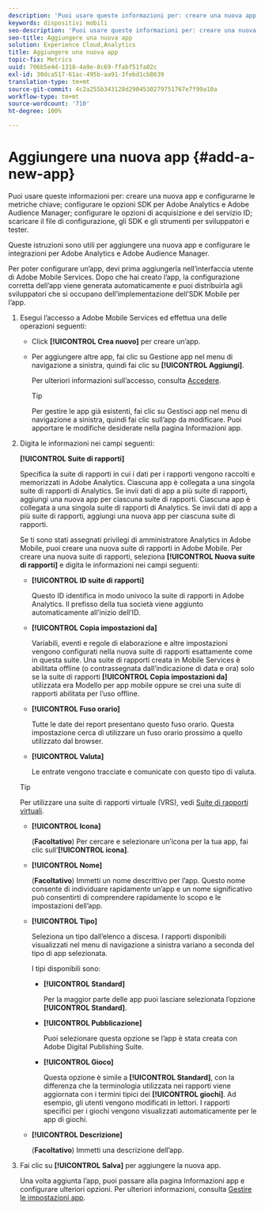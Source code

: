 ```yaml
---
description: 'Puoi usare queste informazioni per: creare una nuova app e configurarne le metriche chiave; configurare le opzioni SDK per Adobe Analytics e Adobe Audience Manager; configurare le opzioni di acquisizione e del servizio ID; scaricare il file di configurazione, gli SDK e gli strumenti per sviluppatori e tester.'
keywords: dispositivi mobili
seo-description: 'Puoi usare queste informazioni per: creare una nuova app e configurarne le metriche chiave; configurare le opzioni SDK per Adobe Analytics e Adobe Audience Manager; configurare le opzioni di acquisizione e del servizio ID; scaricare il file di configurazione, gli SDK e gli strumenti per sviluppatori e tester.'
seo-title: Aggiungere una nuova app
solution: Experience Cloud,Analytics
title: Aggiungere una nuova app
topic-fix: Metrics
uuid: 706b5e4d-1318-4a9e-8c69-ffabf51fa02c
exl-id: 30dca517-61ac-495b-aa91-3febd1cb8639
translation-type: tm+mt
source-git-commit: 4c2a255b343128d2904530279751767e7f99a10a
workflow-type: tm+mt
source-wordcount: '710'
ht-degree: 100%

---
```


# Aggiungere una nuova app {#add-a-new-app}

Puoi usare queste informazioni per: creare una nuova app e configurarne le metriche chiave; configurare le opzioni SDK per Adobe Analytics e Adobe Audience Manager; configurare le opzioni di acquisizione e del servizio ID; scaricare il file di configurazione, gli SDK e gli strumenti per sviluppatori e tester.

Queste istruzioni sono utili per aggiungere una nuova app e configurare le integrazioni per Adobe Analytics e Adobe Audience Manager.

Per poter configurare un’app, devi prima aggiungerla nell’interfaccia utente di Adobe Mobile Services. Dopo che hai creato l’app, la configurazione corretta dell’app viene generata automaticamente e puoi distribuirla agli sviluppatori che si occupano dell’implementazione dell’SDK Mobile per l’app.

1. Esegui l’accesso a Adobe Mobile Services ed effettua una delle operazioni seguenti:

   * Click **[!UICONTROL Crea nuovo]** per creare un’app.
   * Per aggiungere altre app, fai clic su Gestione app nel menu di navigazione a sinistra, quindi fai clic su **[!UICONTROL Aggiungi]**.

      Per ulteriori informazioni sull’accesso, consulta [Accedere](/help/using/gs/gs-signin.md).

      >[!TIP]
      >
      >Per gestire le app già esistenti, fai clic su Gestisci app nel menu di navigazione a sinistra, quindi fai clic sull’app da modificare. Puoi apportare le modifiche desiderate nella pagina Informazioni app.

1. Digita le informazioni nei campi seguenti:

   **[!UICONTROL Suite di rapporti]**

   Specifica la suite di rapporti in cui i dati per i rapporti vengono raccolti e memorizzati in Adobe Analytics. Ciascuna app è collegata a una singola suite di rapporti di Analytics. Se invii dati di app a più suite di rapporti, aggiungi una nuova app per ciascuna suite di rapporti. Ciascuna app è collegata a una singola suite di rapporti di Analytics. Se invii dati di app a più suite di rapporti, aggiungi una nuova app per ciascuna suite di rapporti.

   Se ti sono stati assegnati privilegi di amministratore Analytics in Adobe Mobile, puoi creare una nuova suite di rapporti in Adobe Mobile. Per creare una nuova suite di rapporti, seleziona **[!UICONTROL Nuova suite di rapporti]** e digita le informazioni nei campi seguenti:

   * **[!UICONTROL ID suite di rapporti]**

      Questo ID identifica in modo univoco la suite di rapporti in Adobe Analytics. Il prefisso della tua società viene aggiunto automaticamente all’inizio dell’ID.

   * **[!UICONTROL Copia impostazioni da]**

      Variabili, eventi e regole di elaborazione e altre impostazioni vengono configurati nella nuova suite di rapporti esattamente come in questa suite. Una suite di rapporti creata in Mobile Services è abilitata offline (o contrassegnata dall’indicazione di data e ora) solo se la suite di rapporti **[!UICONTROL Copia impostazioni da]** utilizzata era Modello per app mobile oppure se crei una suite di rapporti abilitata per l’uso offline.

   * **[!UICONTROL Fuso orario]**

      Tutte le date dei report presentano questo fuso orario. Questa impostazione cerca di utilizzare un fuso orario prossimo a quello utilizzato dal browser.

   * **[!UICONTROL Valuta]**

      Le entrate vengono tracciate e comunicate con questo tipo di valuta.
   >[!TIP]
   >
   >Per utilizzare una suite di rapporti virtuale (VRS), vedi [Suite di rapporti virtuali](/help/using/manage-apps/c-mob-vrs.md).

   * **[!UICONTROL Icona]**

      (**Facoltativo**) Per cercare e selezionare un’icona per la tua app, fai clic sull’**[!UICONTROL icona]**.

   * **[!UICONTROL Nome]**

      (**Facoltativo**) Immetti un nome descrittivo per l’app. Questo nome consente di individuare rapidamente un’app e un nome significativo può consentirti di comprendere rapidamente lo scopo e le impostazioni dell’app.

   * **[!UICONTROL Tipo]**

      Seleziona un tipo dall’elenco a discesa. I rapporti disponibili visualizzati nel menu di navigazione a sinistra variano a seconda del tipo di app selezionata.

      I tipi disponibili sono:

      * **[!UICONTROL Standard]**

         Per la maggior parte delle app puoi lasciare selezionata l’opzione **[!UICONTROL Standard]**.

      * **[!UICONTROL Pubblicazione]**

         Puoi selezionare questa opzione se l’app è stata creata con Adobe Digital Publishing Suite.

      * **[!UICONTROL Gioco]**

         Questa opzione è simile a **[!UICONTROL Standard]**, con la differenza che la terminologia utilizzata nei rapporti viene aggiornata con i termini tipici dei **[!UICONTROL giochi]**. Ad esempio, gli utenti vengono modificati in lettori. I rapporti specifici per i giochi vengono visualizzati automaticamente per le app di giochi.
   * **[!UICONTROL Descrizione]**

      (**Facoltativo**) Immetti una descrizione dell’app.



1. Fai clic su **[!UICONTROL Salva]** per aggiungere la nuova app.

   Una volta aggiunta l’app, puoi passare alla pagina Informazioni app e configurare ulteriori opzioni. Per ulteriori informazioni, consulta [Gestire le impostazioni app](/help/using/c-manage-app-settings/c-manage-app-settings.md).
